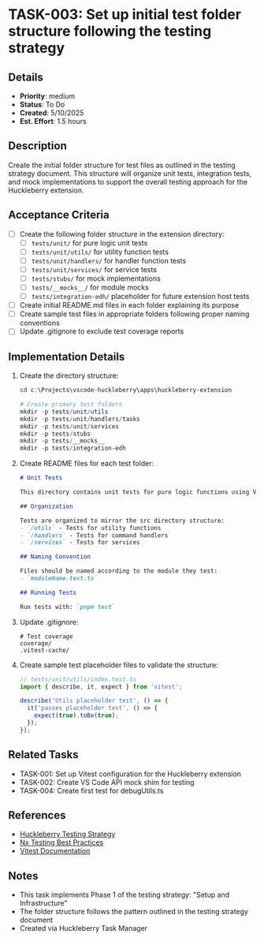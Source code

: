 # TASK-003: Set up initial test folder structure following the testing strategy

## Details
- **Priority**: medium
- **Status**: To Do
- **Created**: 5/10/2025
- **Est. Effort**: 1.5 hours

## Description
Create the initial folder structure for test files as outlined in the testing strategy document. This structure will organize unit tests, integration tests, and mock implementations to support the overall testing approach for the Huckleberry extension.

## Acceptance Criteria
- [ ] Create the following folder structure in the extension directory:
  - [ ] `tests/unit/` for pure logic unit tests
  - [ ] `tests/unit/utils/` for utility function tests
  - [ ] `tests/unit/handlers/` for handler function tests
  - [ ] `tests/unit/services/` for service tests
  - [ ] `tests/stubs/` for mock implementations
  - [ ] `tests/__mocks__/` for module mocks
  - [ ] `tests/integration-edh/` placeholder for future extension host tests
- [ ] Create initial README.md files in each folder explaining its purpose
- [ ] Create sample test files in appropriate folders following proper naming conventions
- [ ] Update .gitignore to exclude test coverage reports

## Implementation Details
1. Create the directory structure:
   ```powershell
   cd c:\Projects\vscode-huckleberry\apps\huckleberry-extension
   
   # Create primary test folders
   mkdir -p tests/unit/utils
   mkdir -p tests/unit/handlers/tasks
   mkdir -p tests/unit/services
   mkdir -p tests/stubs
   mkdir -p tests/__mocks__
   mkdir -p tests/integration-edh
   ```

2. Create README files for each test folder:
   ```markdown
   # Unit Tests
   
   This directory contains unit tests for pure logic functions using Vitest.
   
   ## Organization
   
   Tests are organized to mirror the src directory structure:
   - `/utils` - Tests for utility functions
   - `/handlers` - Tests for command handlers
   - `/services` - Tests for services
   
   ## Naming Convention
   
   Files should be named according to the module they test:
   - `moduleName.test.ts`
   
   ## Running Tests
   
   Run tests with: `pnpm test`
   ```

3. Update .gitignore:
   ```
   # Test coverage
   coverage/
   .vitest-cache/
   ```

4. Create sample test placeholder files to validate the structure:
   ```typescript
   // tests/unit/utils/index.test.ts
   import { describe, it, expect } from 'vitest';
   
   describe('Utils placeholder test', () => {
     it('passes placeholder test', () => {
       expect(true).toBe(true);
     });
   });
   ```

## Related Tasks
- TASK-001: Set up Vitest configuration for the Huckleberry extension
- TASK-002: Create VS Code API mock shim for testing
- TASK-004: Create first test for debugUtils.ts

## References
- [Huckleberry Testing Strategy](c:\Projects\vscode-huckleberry\docs\testing-strategy.md)
- [Nx Testing Best Practices](https://nx.dev/recipes/testing)
- [Vitest Documentation](https://vitest.dev/guide/)

## Notes
- This task implements Phase 1 of the testing strategy: "Setup and Infrastructure"
- The folder structure follows the pattern outlined in the testing strategy document
- Created via Huckleberry Task Manager
